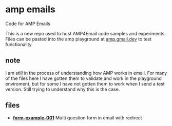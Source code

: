 # amp emails
Code for AMP Emails

This is a new repo used to host AMP4Email code samples and experiments.  Files can be pasted into the amp playground at [amp.gmail.dev](amp.gmail.dev) to test functionality

## note
I am still in the process of understanding how AMP works in email.  For many of the files here I have gotten them to validate and work in the playground enviroment, but for some I have not gotten them to work when I send a test version.  Still trying to understand why this is the case.

## files
- **[form-example-001](https://github.com/ChrisThorn10/ampemails/tree/master/form-example-001)** Multi question form in email with redirect

